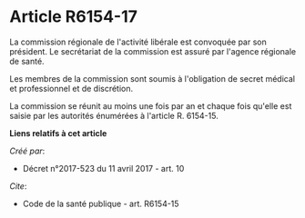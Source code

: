 # Article R6154-17

La commission régionale de l'activité libérale est convoquée par son président. Le secrétariat de la commission est assuré
par l'agence régionale de santé. 

Les membres de la commission sont soumis à l'obligation de secret médical et professionnel et de discrétion. 

La commission se réunit au moins une fois par an et chaque fois qu'elle est saisie par les autorités énumérées à l'article R.
6154-15.

**Liens relatifs à cet article**

_Créé par_:

  - Décret n°2017-523 du 11 avril 2017 - art. 10

_Cite_:

  - Code de la santé publique - art. R6154-15
